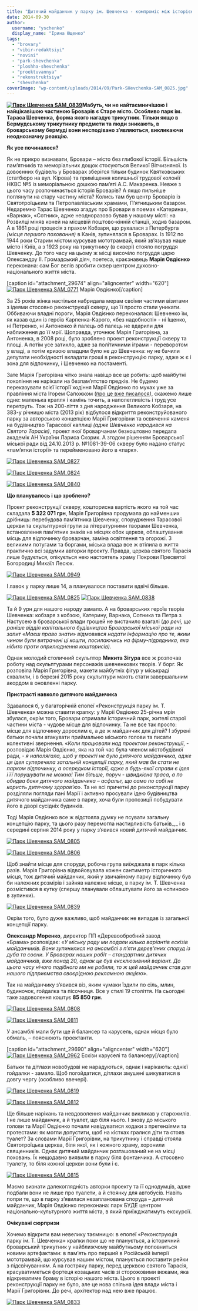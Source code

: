 ```yaml
---
title: "Дитячий майданчик у парку ім. Шевченка - компроміс між історією та вимогами сучасності"
date: 2014-09-30
author: 
  username: "yschenko"
  display_name: "Ірина Ющенко"
tags: 
  - "brovary"
  - "vibir-redaktsiyi"
  - "novini"
  - "park-shevchenka"
  - "ploshha-shevchenka"
  - "proektuvannya"
  - "rekonstruktsiya"
  - "shevchenko"
coverImage: "wp-content/uploads/2014/09/Park-SHevchenka-SAM_0825.jpg"
---
```


**[![Парк Шевченка SAM_0839](https://mpz.brovary.org/wp-content/uploads/2014/09/Park-SHevchenka-SAM_0839.jpg)](https://mpz.brovary.org/wp-content/uploads/2014/09/Park-SHevchenka-SAM_0839.jpg)Мабуть, чи не найтаємничішою і найцікавішою частиною Броварів є Старе місто. Особливо парк ім. Тараса Шевченка, форма якого нагадує трикутник. Тільки якщо в Бермудському трикутнику предмети та люди зникають, в броварському бермуді вони несподівано з’являються, викликаючи неоднозначну реакцію.**

**Як усе починалося?**

Як не прикро визнавати, Бровари – місто без глибокої історії. Більшість пам’ятників та меморіальних дощок стосуються Великої Вітчизняної. Із довоєнних будівель у Броварах зберігся тільки будинок Квятковських (статбюро на вул. Кірова) та приміщення колишньої трудової колонії НКВС №5 із меморіальною дошкою пам’яті А.С. Макаренка. Невже з цього часу розпочинається історія Броварів? А якщо пильніше поглянути на стару частину міста? Колись там був центр Броварів із Святотроїцьким та Петропавлівським храмами, П’ятницьким базаром. Недаремно Тарас Шевченко згадує про Бровари в поемах «Катерина», «Варнак», «Сотник», адже неодноразово бував у нашому місті: на Розвилці міняв коней на місцевій поштово-кінній станції, ходив базаром. А в 1861 році процесія з прахом Кобзаря, що рухалася з Петербурга _(_місця першого поховання_)_ в Канів, зупинялася в Броварах. Із 1912 по 1944 роки Старим містом курсував мототрамвай, який зв’язував наше місто і Київ, а з 1923 року на трикутнику (в сквері) стояло погруддя Шевченку. До того часу на цьому ж місці височіло погруддя царю Олександру ІІ. Громадський діяч, поетеса, краєзнавець **Марія Овдієнко** переконана: сам Бог велів зробити сквер центром духовно-національного життя міста.

\[caption id="attachment\_29674" align="aligncenter" width="620"\][![Парк Шевченка SAM_0771](https://mpz.brovary.org/wp-content/uploads/2014/09/Park-SHevchenka-SAM_0771.jpg)](https://mpz.brovary.org/wp-content/uploads/2014/09/Park-SHevchenka-SAM_0771.jpg) Марія Овдієнко\[/caption\]

За 25 років жінка настільки набридала мерам своїми частими візитами з ідеями стосовно реконструкції скверу, що її просто стали уникати. Оббиваючи владні пороги, Марія Овдієнко переконалася: Шевченко їм, як казав один із героїв Карпенка-Карого, «без надобності» - ні Іщенко, ні Петренко, ні Антоненко й палець об палець не вдарили для наближення до її мрії. Щоправда, уточнює Марія Григорівна, за Антоненка, в 2008 році, було зроблено проект реконструкції скверу та площі. А потім усе затихло, адже за політичними іграми - переворотом у владі, а потім кризою владцям було не до Шевченка: ну не бачили депутати необхідності вкладати гроші в реконструкцію парку, адже ж є і зона для відпочинку, і Шевченко на постаменті.

Зате Марія Григорівна чітко знала навіщо все це робить: щоб майбутні покоління не нарікали на безпам’ятство предків. Не будемо переказувати всієї історії ходіння Марії Овдієнко по муках уже за правління міста Ігорем Сапожком ([про це вже писалося](https://mpz.brovary.org/rekonstruktsiya-skveru-imeni-tarasa-shevchenka-peredistoriya-kontseptsiya-ta-ninishniy-stan/)_)_, скажемо лише одне: маленька крапля і камінь точить, а наполегливість і труд усе перетруть. Тож на 200-ліття з дня народження Великого Кобзаря, на 383-у річницю міста (2013 рік) відбулося відкриття реконструйованого парку за авторською концепцією Марії Григорівни та освячення каменя на будівництво Тарасової каплиці _(_адже Шевченко народився на Святого Тарасія_)_, проект якої броварчанам безкоштовно передала академік АН України Лариса Скорик. А згодом рішенням Броварської міської ради від 24.10.2013 р. №1081-39-06 скверу було надано статус «пам’ятки історії» та перейменовано його в «парк».

[![Парк Шевченка SAM_0827](https://mpz.brovary.org/wp-content/uploads/2014/09/Park-SHevchenka-SAM_0827.jpg)](https://mpz.brovary.org/wp-content/uploads/2014/09/Park-SHevchenka-SAM_0827.jpg)

[![Парк Шевченка SAM_0824](https://mpz.brovary.org/wp-content/uploads/2014/09/Park-SHevchenka-SAM_0824.jpg)](https://mpz.brovary.org/wp-content/uploads/2014/09/Park-SHevchenka-SAM_0824.jpg)

[![Парк Шевченка SAM_0840](https://mpz.brovary.org/wp-content/uploads/2014/09/Park-SHevchenka-SAM_0840.jpg)](https://mpz.brovary.org/wp-content/uploads/2014/09/Park-SHevchenka-SAM_0840.jpg)

**Що планувалось і що зроблено?**

Проект реконструкції скверу, кошторисна вартість якого на той час складала **5 322 071 грн**, Марія Григорівна продумала до найменших дрібниць: перебудова пам’ятника Шевченку, спорудження Тарасової церкви та скульптурної групи за літературними творами Шевченка, встановлення пам’ятних знаків на місцях обох церков, облаштування місць для відпочинку броварчан, заміна освітлення та огорожі. З великими потугами та боргами, міська влада все ж втілила в життя практично всі задумки авторки проекту. Правда, церква святого Тарасія лише будується, опікується нею настоятель храму Покрови Пресвятої Богородиці Михаїл Лесюк.

[![Парк Шевченка SAM_0949](https://mpz.brovary.org/wp-content/uploads/2014/09/Park-SHevchenka-SAM_0949.jpg)](https://mpz.brovary.org/wp-content/uploads/2014/09/Park-SHevchenka-SAM_0949.jpg)

І лавок у парку лише 14, а планувалося поставити вдвічі більше.

[![Парк Шевченка SAM_0825](https://mpz.brovary.org/wp-content/uploads/2014/09/Park-SHevchenka-SAM_0825.jpg)](https://mpz.brovary.org/wp-content/uploads/2014/09/Park-SHevchenka-SAM_0825.jpg) [![Парк Шевченка SAM_0838](https://mpz.brovary.org/wp-content/uploads/2014/09/Park-SHevchenka-SAM_0838.jpg)](https://mpz.brovary.org/wp-content/uploads/2014/09/Park-SHevchenka-SAM_0838.jpg)

Та й 9 урн для нашого народу замало. А на броварських героїв творів Шевченка: кобзаря з кобзою, Катерину, Варнака, Сотника та Петра з Настусею в броварської влади грошей не вистачило взагалі (_до речі, ще раніше відділ капітального будівництва Броварської міської ради на запит «Маєш право знати» відмовився надати інформацію про те, яким чином були витрачені ці кошти, посилаючись на фірму-підрядника, яка нібито проти оприлюднення кошторисів)._

Однак молодий столичний скульптор **Микита Зігура** все ж розпочав роботу над скульптурами персонажів шевченкових творів. У борг. Як розповіла Марія Григорівна, макети майбутніх фігур у міськраді схвалили, і в березні 2015 року скульптури мають стати завершальним акордом в оновленні парку.

**Пристрасті навколо дитячого майданчика**

Здавалося б, у багаторічній епопеї «Реконструкція парку ім. Т. Шевченка» можна ставити крапку: у Марії Овдієнко 25-річна мрія збулася, окрім того, Бровари отримали історичний парк, жителі старої частини міста - чудове місце для відпочинку. Та не все так просто: місце для відпочинку дорослим є, а де ж майданчик для дітей? І збурені батьки почали атакувати приймальню міського голови та писати колективні звернення. «_Коли працювали над проектом реконструкції_, - розповідає Марія Овдієнко, яка на той час була членом містобудівної ради, - _я наполягала, щоб у проекті не було дитячого майданчика, адже ця ідея суперечила загальній концепції парку, який мав би стати не парком відпочинку, а осередком історії, адже в будь-якої справи є ідея і її порушувати не можна! Тим більше, поруч - швидкісна траса, а по обидва боки дитячого майданчика – асфальт, що само по собі не користь дитячому здоров’ю_». Та не всі причетні до реконструкції парку розділяли погляди пані Марії і активно просували ідею будівництва дитячого майданчика саме в парку, хоча були пропозиції побудувати його в дворі сусідніх будинків.

Тоді Марія Овдієнко все ж відстояла думку не псувати загальну концепцію парку, та цього разу перемогла настирливість батьків_,_ і в середині серпня 2014 року у парку з’явився новий дитячий майданчик.

[![Парк Шевченка SAM_0805](https://mpz.brovary.org/wp-content/uploads/2014/09/Park-SHevchenka-SAM_0805.jpg)](https://mpz.brovary.org/wp-content/uploads/2014/09/Park-SHevchenka-SAM_0805.jpg)

[![Парк Шевченка SAM_0806](https://mpz.brovary.org/wp-content/uploads/2014/09/Park-SHevchenka-SAM_0806.jpg)](https://mpz.brovary.org/wp-content/uploads/2014/09/Park-SHevchenka-SAM_0806.jpg)

Щоб знайти місце для споруди, робоча група виїжджала в парк кілька разів. Марія Григорівна відвойовувала кожен сантиметр історичного місця, тож дитячий майданчик, який у звичайному парку відпочинку був би належних розмірів і зайняв належне місце, в парку ім. Т. Шевченка розмістився в кутку (спершу планували облаштувати його за «спиною» в зупинки).

[![Парк Шевченка SAM_0839](https://mpz.brovary.org/wp-content/uploads/2014/09/Park-SHevchenka-SAM_0839.jpg)](https://mpz.brovary.org/wp-content/uploads/2014/09/Park-SHevchenka-SAM_0839.jpg)

Окрім того, було дуже важливо, щоб майданчик не випадав із загальної концепції парку.

**Олександр Моренко**, директор ПП «Деревообробний завод «Брама» розповідає: «_У міську раду ми подали кілька варіантів ескізів майданчиків. Вони зупинилися на ансамблі з п’яти дерев’яних споруд із дуба та сосни. У Броварах наших робіт – стандартних дитячих майданчиків, вже понад 20, однак це був ексклюзивний варіант. До цього часу нічого подібного ми не робили, то ж цей майданчик став для нашого підприємства своєрідною рекламною акцією_».

Так на майданчику з’явився віз, яким чумаки їздили по сіль, млин, будиночок, гойдалка та пісочниця. Все у стилі 19 століття. На сьогодні таке задоволення коштує **85 850** **грн**.

[![Парк Шевченка SAM_0808](https://mpz.brovary.org/wp-content/uploads/2014/09/Park-SHevchenka-SAM_0808.jpg)](https://mpz.brovary.org/wp-content/uploads/2014/09/Park-SHevchenka-SAM_0808.jpg)

[![Парк Шевченка SAM_0811](https://mpz.brovary.org/wp-content/uploads/2014/09/Park-SHevchenka-SAM_0811.jpg)](https://mpz.brovary.org/wp-content/uploads/2014/09/Park-SHevchenka-SAM_0811.jpg)

У ансамблі мали бути ще й балансер та карусель, однак місця було обмаль, – пояснюють проектанти.

\[caption id="attachment\_29690" align="aligncenter" width="620"\][![Парк Шевченка SAM_0962](https://mpz.brovary.org/wp-content/uploads/2014/09/Park-SHevchenka-SAM_0962.jpg)](https://mpz.brovary.org/wp-content/uploads/2014/09/Park-SHevchenka-SAM_0962.jpg) Ескізи каруселі та балансеру\[/caption\]

Батьки та дітлахи новобудові не нарадуються, однак і нарікають: однієї гойдалки - замало. Щоб погойдатися, дітлахи змушені шикуватися в довгу чергу (особливо ввечері).

[![Парк Шевченка SAM_0819](https://mpz.brovary.org/wp-content/uploads/2014/09/Park-SHevchenka-SAM_0819.jpg)](https://mpz.brovary.org/wp-content/uploads/2014/09/Park-SHevchenka-SAM_0819.jpg)

[![Парк Шевченка SAM_0812](https://mpz.brovary.org/wp-content/uploads/2014/09/Park-SHevchenka-SAM_0812.jpg)](https://mpz.brovary.org/wp-content/uploads/2014/09/Park-SHevchenka-SAM_0812.jpg)

Ще більше нарікань та невдоволення майданчик викликав у старожилів. І не лише майданчик, а й туалет, що біля нього. І знову до міського голови та Марії Овдієнко почали навідуватися ходаки з претензіями та протестами: як могли допустити, щоб на кістках гралися діти та стояв туалет? За словами Марії Григорівни, на трикутнику і справді стояла Святотроїцька церква, біля якої, як і кожного храму, хоронили священників. Однак дитячий майданчик розташований не на місці поховань. Їх нещодавно виявили в парку біля фонтанчика. А стосовно туалету, то біля кожної церкви вони були і є.

[![Парк Шевченка SAM_0815](https://mpz.brovary.org/wp-content/uploads/2014/09/Park-SHevchenka-SAM_0815.jpg)](https://mpz.brovary.org/wp-content/uploads/2014/09/Park-SHevchenka-SAM_0815.jpg)

Маємо визнати далекоглядність авторки проекту та її однодумців, адже подбали вони не лише про туалети, а й стоянку для автобусів. Навіть попри те, що в парку з’явилася незапланована споруда – дитячий майданчик, Марія Овдієнко переконана: парк БУДЕ центром національно-культурного життя міста, в який приїжджатимуть екскурсії.

**Очікувані сюрпризи**

Хочемо відкрити вам невелику таємницю: в епопеї «Реконструкція парку ім. Т. Шевченка» крапки поки що не планується, а історичний броварський трикутник у найближчому майбутньому поповниться новими артефактами: в пам’ять про перший в Російській імперії мототрамвай, що курсував нашим містом, планується поставити рейки з підсвічуванням. А на гостряку парку, перед церквою святого Тарасія, красуватиметься фортеця козацьких часів зі сторожовими вежами, яка відкриватиме браму в історію нашого міста. Цього в проекті реконструкції парку не було, але це нова спільна ідея влади міста і Марії Григорівни. До речі, архітектор над нею вже працює.

[![Парк Шевченка SAM_0833](https://mpz.brovary.org/wp-content/uploads/2014/09/Park-SHevchenka-SAM_0833.jpg)](https://mpz.brovary.org/wp-content/uploads/2014/09/Park-SHevchenka-SAM_0833.jpg)
